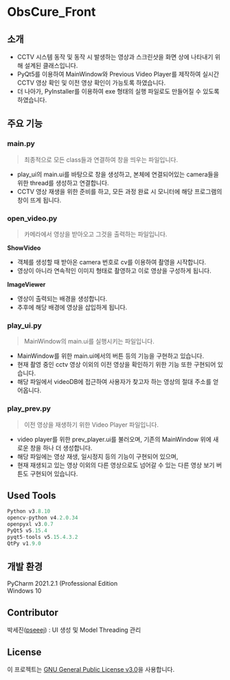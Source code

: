 # ObsCure_Front

## 소개
- CCTV 시스템 동작 및 동작 시 발생하는 영상과 스크린샷을 화면 상에 나타내기 위해 설계된 클래스입니다. </br>
- PyQt5를 이용하여 MainWindow와 Previous Video Player를 제작하여 실시간 CCTV 영상 확인 및 이전 영상 확인이 가능토록 하였습니다. </br>
- 더 나아가, PyInstaller를 이용하여 exe 형태의 실행 파일로도 만들어질 수 있도록 하였습니다.

## 주요 기능
### main.py
> 최종적으로 모든 class들과 연결하여 창을 띄우는 파일입니다.

- play_ui의 main.ui를 바탕으로 창을 생성하고, 본체에 연결되어있는 camera들을 위한 thread를 생성하고 연결합니다. </br>
- CCTV 영상 재생을 위한 준비를 하고, 모든 과정 완료 시 모니터에 해당 프로그램의 창이 뜨게 됩니다.

### open_video.py
> 카메라에서 영상을 받아오고 그것을 출력하는 파일입니다.

<b>ShowVideo</b></br>
- 객체를 생성할 때 받아온 camera 번호로 cv를 이용하여 촬영을 시작합니다.
- 영상이 아니라 연속적인 이미지 형태로 촬영하고 이로 영상을 구성하게 됩니다.</br>

<b>ImageViewer</b></br>
- 영상이 출력되는 배경을 생성합니다.
- 추후에 해당 배경에 영상을 삽입하게 됩니다.

### play_ui.py
> MainWindow의 main.ui를 실행시키는 파일입니다.

- MainWindow를 위한 main.ui에서의 버튼 등의 기능을 구현하고 있습니다.
- 현재 촬영 중인 cctv 영상 이외의 이전 영상을 확인하기 위한 기능 또한 구현되어 있습니다.
- 해당 파일에서 videoDB에 접근하여 사용자가 찾고자 하는 영상의 절대 주소를 얻어옵니다.

### play_prev.py
> 이전 영상을 재생하기 위한 Video Player 파일입니다.

- video player를 위한 prev_player.ui를 불러오며, 기존의 MainWindow 위에 새로운 창을 하나 더 생성합니다.
- 해당 파일에는 영상 재생, 일시정지 등의 기능이 구현되어 있으며,
- 현재 재생되고 있는 영상 이외의 다른 영상으로도 넘어갈 수 있는 다른 영상 보기 버튼도 구현되어 있습니다.


## Used Tools
``` python
Python v3.8.10
opencv-python v4.2.0.34
openpyxl v3.0.7
PyQt5 v5.15.4
pyqt5-tools v5.15.4.3.2
QtPy v1.9.0
```

## 개발 환경
PyCharm 2021.2.1 (Professional Edition </br>
Windows 10

## Contributor
박세진([pseeej](https://github.com/pseeej)) : UI 생성 및 Model Threading 관리

## License
이 프로젝트는 [GNU General Public License v3.0](https://github.com/SSU-DC-DCWZ/ObsCure_Front/blob/main/LICENSE)을 사용합니다.
